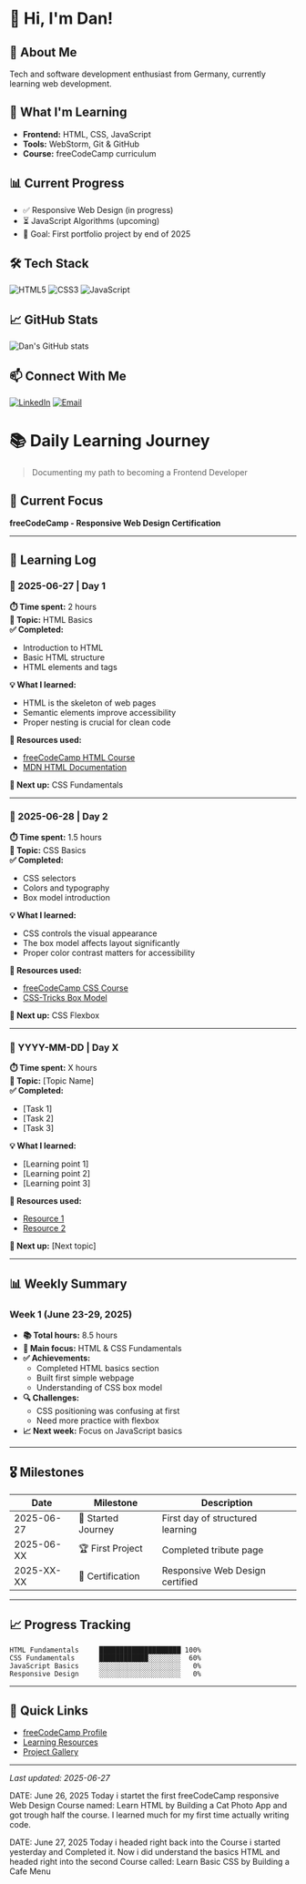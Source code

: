 # 👋 Hi, I'm Dan!

## 🚀 About Me
Tech and software development enthusiast from Germany, currently learning web development.

## 🌱 What I'm Learning
- **Frontend:** HTML, CSS, JavaScript
- **Tools:** WebStorm, Git & GitHub
- **Course:** freeCodeCamp curriculum

## 📊 Current Progress
- ✅ Responsive Web Design (in progress)
- ⏳ JavaScript Algorithms (upcoming)
- 🎯 Goal: First portfolio project by end of 2025

## 🛠️ Tech Stack
![HTML5](https://img.shields.io/badge/-HTML5-E34F26?style=flat&logo=html5&logoColor=white)
![CSS3](https://img.shields.io/badge/-CSS3-1572B6?style=flat&logo=css3&logoColor=white)
![JavaScript](https://img.shields.io/badge/-JavaScript-F7DF1E?style=flat&logo=javascript&logoColor=black)

## 📈 GitHub Stats
![Dan's GitHub stats](https://github-readme-stats.vercel.app/api?username=sinn1os&show_icons=true&theme=radical)

## 📫 Connect With Me
[![LinkedIn](https://img.shields.io/badge/-LinkedIn-0077B5?style=flat&logo=linkedin&logoColor=white)](dein-linkedin)
[![Email](https://img.shields.io/badge/-Email-D14836?style=flat&logo=gmail&logoColor=white)](mailto:deine-email)

# 📚 Daily Learning Journey

> Documenting my path to becoming a Frontend Developer

## 🎯 Current Focus
**freeCodeCamp - Responsive Web Design Certification**

---

## 📅 Learning Log

### 📆 2025-06-27 | Day 1
**⏱️ Time spent:** 2 hours  
**📖 Topic:** HTML Basics  
**✅ Completed:** 
- Introduction to HTML
- Basic HTML structure
- HTML elements and tags

**💡 What I learned:**
- HTML is the skeleton of web pages
- Semantic elements improve accessibility
- Proper nesting is crucial for clean code

**🔗 Resources used:**
- [freeCodeCamp HTML Course](link)
- [MDN HTML Documentation](link)

**🚀 Next up:** CSS Fundamentals

---

### 📆 2025-06-28 | Day 2
**⏱️ Time spent:** 1.5 hours  
**📖 Topic:** CSS Basics  
**✅ Completed:** 
- CSS selectors
- Colors and typography
- Box model introduction

**💡 What I learned:**
- CSS controls the visual appearance
- The box model affects layout significantly
- Proper color contrast matters for accessibility

**🔗 Resources used:**
- [freeCodeCamp CSS Course](link)
- [CSS-Tricks Box Model](link)

**🚀 Next up:** CSS Flexbox

---

### 📆 YYYY-MM-DD | Day X
**⏱️ Time spent:** X hours  
**📖 Topic:** [Topic Name]  
**✅ Completed:** 
- [Task 1]
- [Task 2]
- [Task 3]

**💡 What I learned:**
- [Learning point 1]
- [Learning point 2]
- [Learning point 3]

**🔗 Resources used:**
- [Resource 1](link)
- [Resource 2](link)

**🚀 Next up:** [Next topic]

---

## 📊 Weekly Summary

### Week 1 (June 23-29, 2025)
- **📚 Total hours:** 8.5 hours
- **🎯 Main focus:** HTML & CSS Fundamentals
- **✅ Achievements:** 
  - Completed HTML basics section
  - Built first simple webpage
  - Understanding of CSS box model
- **🔍 Challenges:** 
  - CSS positioning was confusing at first
  - Need more practice with flexbox
- **📈 Next week:** Focus on JavaScript basics

---

## 🎖️ Milestones

| Date | Milestone | Description |
|------|-----------|-------------|
| 2025-06-27 | 🎉 Started Journey | First day of structured learning |
| 2025-06-XX | 🏆 First Project | Completed tribute page |
| 2025-XX-XX | 🎯 Certification | Responsive Web Design certified |

---

## 📈 Progress Tracking

```
HTML Fundamentals     ████████████████████ 100%
CSS Fundamentals      ████████████░░░░░░░░  60%
JavaScript Basics     ░░░░░░░░░░░░░░░░░░░░   0%
Responsive Design     ░░░░░░░░░░░░░░░░░░░░   0%
```

---

## 🔗 Quick Links
- [freeCodeCamp Profile](your-profile-link)
- [Learning Resources](resources.md)
- [Project Gallery](projects.md)

---

*Last updated: 2025-06-27*


DATE: June 26, 2025
Today i startet the first freeCodeCamp responsive Web Design Course named: Learn HTML by Building a Cat Photo App and got trough half the course. I learned much for my first time actually writing code.

DATE: June 27, 2025
Today i headed right back into the Course i started yesterday and Completed it. Now i did understand the basics HTML and headed right into the second Course called: Learn Basic CSS by Building a Cafe Menu 
